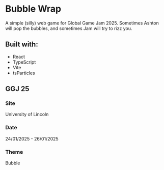 # Bubble Wrap

A simple (silly) web game for Global Game Jam 2025. Sometimes Ashton will pop the bubbles, and sometimes Jam will try to rizz you.

## Built with:
- React
- TypeScript
- Vite
- tsParticles

## GGJ 25
### Site
University of Lincoln

### Date
24/01/2025 - 26/01/2025

### Theme
Bubble
